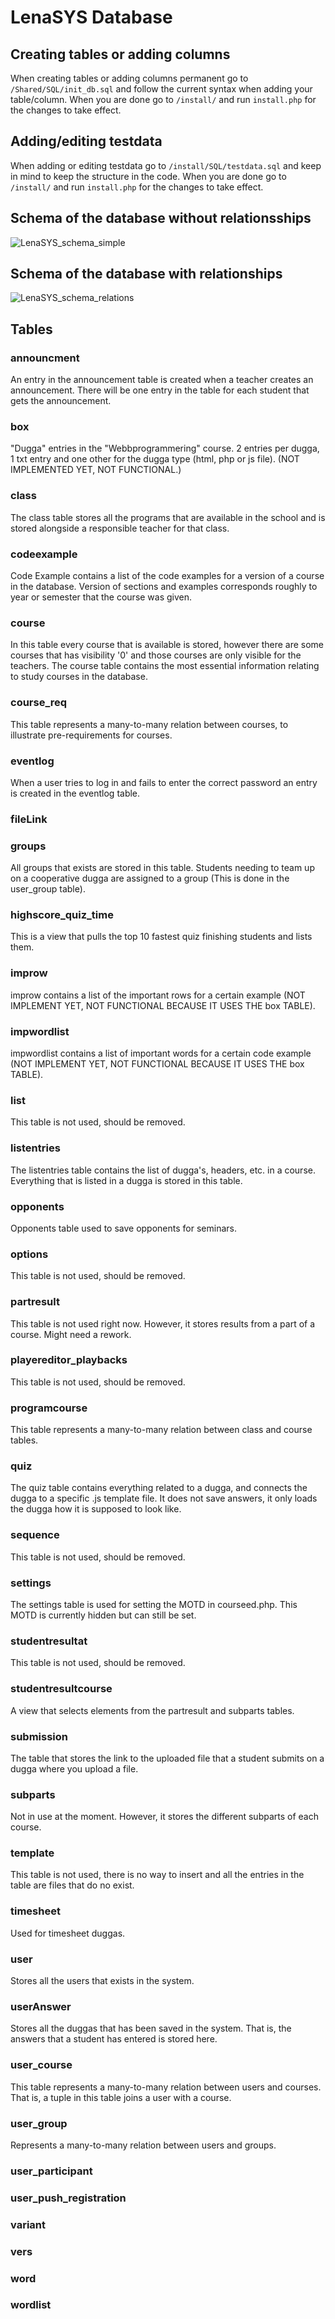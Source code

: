 #  LenaSYS Database

## Creating tables or adding columns
When creating tables or adding columns permanent go to `/Shared/SQL/init_db.sql` and follow the current syntax when adding your table/column. When you are done go to `/install/` and run `install.php` for the changes to take effect.

## Adding/editing testdata
When adding or editing testdata go to `/install/SQL/testdata.sql` and keep in mind to keep the structure in the code. When you are done go to `/install/` and run `install.php` for the changes to take effect.

## Schema of the database without relationsships
![LenaSYS_schema_simple](https://user-images.githubusercontent.com/43996354/81921863-8c278c80-95db-11ea-9140-e3be59bf48ef.png)

## Schema of the database with relationships
![LenaSYS_schema_relations](https://user-images.githubusercontent.com/43996354/81922100-eb859c80-95db-11ea-85e3-2bd4c5685426.png)

## Tables

### announcment
An entry in the announcement table is created when a teacher creates an announcement. There will be one entry in the table for each student that gets the announcement.

### box
"Dugga" entries in the "Webbprogrammering" course. 2 entries per dugga, 1 txt entry and one other for the dugga type (html, php or js file). (NOT IMPLEMENTED YET, NOT FUNCTIONAL.) 

### class
The class table stores all the programs that are available in the school and is stored alongside a responsible teacher for that class.

### codeexample
Code Example contains a list of the code examples for a version of a course in the database. Version of sections and examples corresponds roughly to year or semester that the course was given.

### course
In this table every course that is available is stored, however there are some courses that has visibility '0' and those courses are only visible for the teachers. The course table contains the most essential information relating to study courses in the database.

### course_req
This table represents a many-to-many relation between courses, to illustrate pre-requirements for courses.

### eventlog
When a user tries to log in and fails to enter the correct password an entry is created in the eventlog table.

### fileLink

### groups
All groups that exists are stored in this table. Students needing to team up on a cooperative dugga are assigned to a group (This is done in the user_group table).

### highscore_quiz_time 
This is a view that pulls the top 10 fastest quiz finishing students and lists them.

### improw
improw contains a list of the important rows for a certain example (NOT IMPLEMENT YET, NOT FUNCTIONAL BECAUSE IT USES THE box TABLE).

### impwordlist
impwordlist contains a list of important words for a certain code example (NOT IMPLEMENT YET, NOT FUNCTIONAL BECAUSE IT USES THE box TABLE).

### list
This table is not used, should be removed.

### listentries
The listentries table contains the list of dugga's, headers, etc. in a course. Everything that is listed in a dugga is stored in this table. 

### opponents
Opponents table used to save opponents for seminars.

### options
This table is not used, should be removed.

### partresult
This table is not used right now. However, it stores results from a part of a course. Might need a rework.

### playereditor_playbacks
This table is not used, should be removed.

### programcourse
This table represents a many-to-many relation between class and course tables.

### quiz
The quiz table contains everything related to a dugga, and connects the dugga to a specific .js template file. It does not save answers, it only loads the dugga how it is supposed to look like.

### sequence
This table is not used, should be removed.

### settings
The settings table is used for setting the MOTD in courseed.php. This MOTD is currently hidden but can still be set.

### studentresultat
This table is not used, should be removed.

### studentresultcourse
A view that selects elements from the partresult and subparts tables.

### submission
The table that stores the link to the uploaded file that a student submits on a dugga where you upload a file.

### subparts
Not in use at the moment. However, it stores the different subparts of each course.

### template
This table is not used, there is no way to insert and all the entries in the table are files that do no exist.

### timesheet
Used for timesheet duggas.

### user
Stores all the users that exists in the system.

### userAnswer
Stores all the duggas that has been saved in the system. That is, the answers that a student has entered is stored here.

### user_course
This table represents a many-to-many relation between users and courses. That is, a tuple in this table joins a user with a course.

### user_group
Represents a many-to-many relation between users and groups.

### user_participant

### user_push_registration

### variant

### vers

### word

### wordlist
